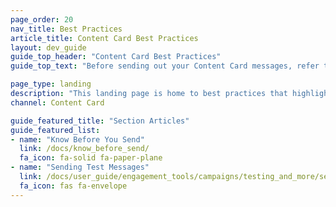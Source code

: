 ```yaml
---
page_order: 20
nav_title: Best Practices
article_title: Content Card Best Practices
layout: dev_guide
guide_top_header: "Content Card Best Practices"
guide_top_text: "Before sending out your Content Card messages, refer to the following articles for things you should know and check for."

page_type: landing
description: "This landing page is home to best practices that highlight things that you should know and check for prior to card send."
channel: Content Card

guide_featured_title: "Section Articles"
guide_featured_list:
- name: "Know Before You Send"
  link: /docs/know_before_send/
  fa_icon: fa-solid fa-paper-plane
- name: "Sending Test Messages"
  link: /docs/user_guide/engagement_tools/campaigns/testing_and_more/sending_test_messages/
  fa_icon: fas fa-envelope
---
```


<br><br>
